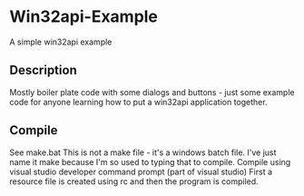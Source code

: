 # Win32api-Example
A simple win32api example

## Description
Mostly boiler plate code with some dialogs and buttons - just some example code for anyone learning how to put a win32api application together.

## Compile
See make.bat
This is not a make file - it's a windows batch file.  I've just name it make because I'm so used to typing that to compile.
Compile using visual studio developer command prompt (part of visual studio)
First a resource file is created using rc and then the program is compiled.
